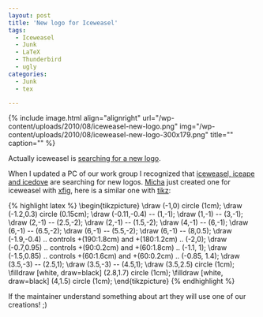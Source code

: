 ```yaml
---
layout: post
title: 'New logo for Iceweasel'
tags:
  - Iceweasel
  - Junk
  - LaTeX
  - Thunderbird
  - ugly
categories:
  - Junk
  - tex

---
```


{% include image.html align="alignright" url="/wp-content/uploads/2010/08/iceweasel-new-logo.png" img="/wp-content/uploads/2010/08/iceweasel-new-logo-300x179.png" title="" caption="" %}

Actually iceweasel is <a href="http://mozilla.debian.net/en-US/logos/">searching for a new logo</a>.

When I updated a PC of our work group I recognized that <a href="http://de.wikipedia.org/wiki/Namensstreit_zwischen_Debian_und_Mozilla">iceweasel, iceape and icedove</a> are searching for new logos. <a href="http://0rpheus.net/sonstiges/neues-logo-fur-iceweasel">Micha</a> just created one for iceweasel with <a href="http://www.xfig.org/">xfig</a>, here is a similar one with <a href="http://sourceforge.net/projects/pgf/">tikz</a>:


{% highlight latex %}
\begin{tikzpicture}
\draw (-1,0) circle (1cm);
\draw (-1.2,0.3) circle (0.15cm);
\draw (-0.11,-0.4) -- (1,-1);
\draw (1,-1) -- (3,-1);
\draw (2,-1) -- (2.5,-2);
\draw (2,-1) -- (1.5,-2);
\draw (4,-1) -- (6,-1);
\draw (6,-1) -- (6.5,-2);
\draw (6,-1) -- (5.5,-2);
\draw (6,-1) -- (8,0.5);
\draw (-1.9,-0.4) .. controls +(190:1.8cm) and +(180:1.2cm) .. (-2,0);
\draw (-0.7,0.95) .. controls +(90:0.2cm) and +(60:1.8cm) .. (-1.1, 1);
\draw (-1.5,0.85) .. controls +(60:1.6cm) and +(60:0.2cm) .. (-0.85, 1.4);
\draw (3.5,-3) -- (2.5,1);
\draw (3.5,-3) -- (4.5,1);
\draw (3.5,2.5) circle (1cm);
\filldraw [white, draw=black] (2.8,1.7) circle (1cm);
\filldraw [white, draw=black] (4,1.5) circle (1cm);
\end{tikzpicture}
{% endhighlight %}




If the maintainer understand something about art they will use one of our creations! ;) 
